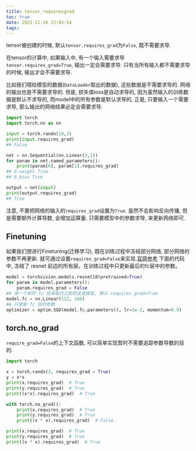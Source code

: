 ```yaml
---
title: tensor_requiresgrad
toc: true
date: 2021-11-26 22:03:54
tags:
---
```


tensor被创建的时候, 默认`tensor.requires_grad`为`False`, 既不需要求导.

在tensor的计算中, 如果输入中, 有一个输入需要求导`tensor.requires_grad=True`, 输出一定会需要求导. 只有当所有输入都不需要求导的时候, 输出才会不需要求导.

比如我们喂给模型的数据(`DataLoader`取出的数据), 这些数据是不需要求导的. 网络的输出也是不需要求导的. 但是, 损失值loss是自动求导的, 因为虽然输入的训练数据是默认不求导的, 而model中的所有参数是默认求导的, 正是, 只要输入一个需要求导, 那么输出的网络结果必定会需要求导.

```python
import torch
import torch.nn as nn

input = torch.randn(10,3)
print(input.requires_grad)
## False

net = nn.Sequential(nn.Linear(3,1))
for param in net.named_parameters():
    print(param[0], param[1].requires_grad)
## 0.weight True
## 0.bias True

output = net(input)
print(output.requires_grad)
## True
```

注意, 不要把网络的输入的`requires_grad`设置为`True`. 虽然不会影响反向传播, 但是需要额外计算导数, 会增加运算量. 只需要模型中的参数求导, 来更新网络即可.


## Finetuning
如果我们想进行Finetuning(迁移学习), 既在训练过程中冻结部分网络, 部分网络的参数不再更新. 就可通过设置`requires_grad=False`来实现.[官网参考](https://pytorch.org/tutorials/beginner/blitz/autograd_tutorial.html#exclusion-from-the-dag)
下面的代码中, 冻结了 resnet 前边的所有层，在训练过程中只更新最后的fc层中的参数。
```python
model = torchvision.models.resnet18(pretrained=True)
for param in model.parameters():
    param.requires_grad = False
## 用一个新的 fc 层来取代之前的全连接层, 默认 requires_grad=True
model.fc = nn.Linear(512, 100)
## 只更新 fc 层的参数
optimizer = optim.SGD(model.fc.parameters(), lr=1e-2, momentum=0.9)
```

## torch.no_grad
`require_grad=False`的上下文函数, 可以简单实现暂时不需要追踪参数导数的目的.
```python
import torch

x = torch.randn(3, requires_grad = True)
y = x*x
print(x.requires_grad)  # True
print(y.requires_grad)  # True
print((x*x).requires_grad)  # True

with torch.no_grad():
    print(x.requires_grad)  # True
    print(y.requires_grad)  # True
    print((x * x).requires_grad)  # False

print(x.requires_grad)  # True
print(y.requires_grad)  # True
print((x * x).requires_grad)  # True
```